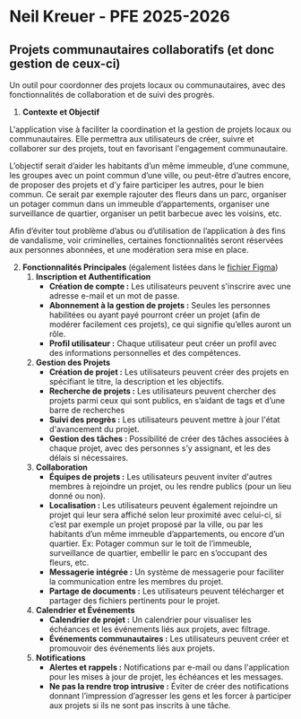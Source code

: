 # Neil Kreuer - PFE 2025-2026

## Projets communautaires collaboratifs (et donc gestion de ceux-ci)
Un outil pour coordonner des projets locaux ou communautaires, avec des fonctionnalités de collaboration et de suivi des progrès.

1. **Contexte et Objectif**

L'application vise à faciliter la coordination et la gestion de projets locaux ou communautaires. Elle permettra aux utilisateurs de créer, suivre et collaborer sur des projets, tout en favorisant l'engagement communautaire.

L’objectif serait d’aider les habitants d’un même immeuble, d’une commune, les groupes avec un point commun d’une ville, ou peut-être d’autres encore, de proposer des projets et d’y faire participer les autres, pour le bien commun. Ce serait par exemple rajouter des fleurs dans un parc, organiser un potager commun dans un immeuble d’appartements, organiser une surveillance de quartier, organiser un petit barbecue avec les voisins, etc.

Afin d’éviter tout problème d’abus ou d’utilisation de l’application à des fins de vandalisme, voir criminelles, certaines fonctionnalités seront réservées aux personnes abonnées, et une modération sera mise en place.


2. **Fonctionnalités Principales**
    (également listées dans le [fichier Figma](https://www.figma.com/design/FKS2nRA0CgPv6EcUjuYYSG/PFE-%22Come-Unite%22?node-id=0-1&t=YRbJmTLryWjCQc7z-1))
    1. **Inscription et Authentification**
        * **Création de compte :** Les utilisateurs peuvent s'inscrire avec une adresse e-mail et un mot de passe.
        * **Abonnement à la gestion de projets :** Seules les personnes habilitées ou ayant payé pourront créer un projet (afin de modérer facilement ces projets), ce qui signifie qu’elles auront un rôle.
        * **Profil utilisateur :** Chaque utilisateur peut créer un profil avec des informations personnelles et des compétences.
    2. **Gestion des Projets**
        * **Création de projet :** Les utilisateurs peuvent créer des projets en spécifiant le titre, la description et les objectifs.
        * **Recherche de projets :** Les utilisateurs peuvent chercher des projets parmi ceux qui sont publics, en s’aidant de tags et d’une barre de recherches
        * **Suivi des progrès :** Les utilisateurs peuvent mettre à jour l'état d'avancement du projet.
        * **Gestion des tâches :** Possibilité de créer des tâches associées à chaque projet, avec des personnes s’y assignant, et les des délais si nécessaires.
    3. **Collaboration**
        * **Équipes de projets :** Les utilisateurs peuvent inviter d'autres membres à rejoindre un projet, ou les rendre publics (pour un lieu donné ou non).
        * **Localisation :** Les utilisateurs peuvent également rejoindre un projet qui leur sera affiché selon leur proximité avec celui-ci, si c’est par exemple un projet proposé par la ville, ou par les habitants d’un même immeuble d’appartements, ou encore d’un quartier. Ex: Potager commun sur le toit de l’immeuble, surveillance de quartier, embellir le parc en s’occupant des fleurs, etc.
        * **Messagerie intégrée :** Un système de messagerie pour faciliter la communication entre les membres du projet.
        * **Partage de documents :** Les utilisateurs peuvent télécharger et partager des fichiers pertinents pour le projet.
    4. **Calendrier et Événements**
        * **Calendrier de projet :** Un calendrier pour visualiser les échéances et les événements liés aux projets, avec filtrage.
        * **Événements communautaires :** Les utilisateurs peuvent créer et promouvoir des événements liés aux projets.
    5. **Notifications**
        * **Alertes et rappels :** Notifications par e-mail ou dans l'application pour les mises à jour de projet, les échéances et les messages.
        * **Ne pas la rendre trop intrusive :** Éviter de créer des notifications donnant l’impression d’agresser les gens et les forcer à participer aux projets si ils ne sont pas inscrits à une tâche.
